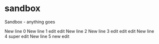 # sandbox
Sandbox - anything goes

New line 0
New line 1 edit edit
New line 2
New line 3 edit edit edit
New line 4 super edit
New line 5 new edit